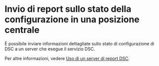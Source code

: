 # <a name="report-configuration-status-to-central-location"></a>Invio di report sullo stato della configurazione in una posizione centrale

È possibile inviare informazioni dettagliate sullo stato di configurazione di DSC a un server che esegue il servizio DSC. 

Per altre informazioni, vedere [Uso di un server di report DSC](https://msdn.microsoft.com/powershell/dsc/reportserver).